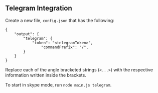 ## Telegram Integration
Create a new file, `config.json` that has the following:

```
{
    "output": {
        "telegram": {
            "token": "<telegramToken>",
                "commandPrefix": "/",
        }
    }
}
```

Replace each of the angle bracketed strings (`<...>`) with the respective information written inside the brackets.

To start in skype mode, run `node main.js telegram`.
